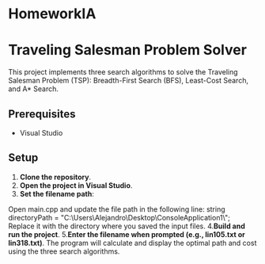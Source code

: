 # HomeworkIA
# Traveling Salesman Problem Solver

This project implements three search algorithms to solve the Traveling Salesman Problem (TSP): Breadth-First Search (BFS), Least-Cost Search, and A* Search.

## Prerequisites

- Visual Studio

## Setup

1. **Clone the repository**.
2. **Open the project in Visual Studio**.
3. **Set the filename path**:

Open main.cpp and update the file path in the following line:
string directoryPath = "C:\\Users\\Alejandro\\Desktop\\ConsoleApplication1\\";
Replace it with the directory where you saved the input files.
4.**Build and run the project**.
5.**Enter the filename when prompted (e.g., lin105.txt or lin318.txt)**.
The program will calculate and display the optimal path and cost using the three search algorithms.
